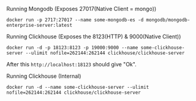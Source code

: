 Running Mongodb (Exposes 27017(Native Client = mongo))
```
docker run -p 2717:27017 --name some-mongodb-es -d mongodb/mongodb-enterprise-server:latest
```


Running Clickhouse (Exposes the 8123(HTTP) & 9000(Native Client))
```
docker run -d -p 18123:8123 -p 19000:9000 --name some-clickhouse-server --ulimit nofile=262144:262144 clickhouse/clickhouse-server
```
After this `http://localhost:18123` should give "Ok".



Running Clickhouse (Internal)
```
docker run -d --name some-clickhouse-server --ulimit nofile=262144:262144 clickhouse/clickhouse-server
```

